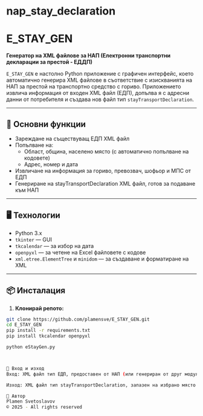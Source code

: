 # nap_stay_declaration

# E_STAY_GEN

**Генератор на XML файлове за НАП (Електронни транспортни декларации за престой - ЕДДП)**

`E_STAY_GEN` е настолно Python приложение с графичен интерфейс, което автоматично генерира XML файлове в съответствие с изискванията на НАП за престой на транспортно средство с гориво. Приложението извлича информация от входен XML файл (ЕДП), допълва я с адресни данни от потребителя и създава нов файл тип `stayTransportDeclaration`.

---

## 🔧 Основни функции

- Зареждане на съществуващ ЕДП XML файл
- Попълване на:
  - Област, община, населено място (с автоматично попълване на кодовете)
  - Адрес, номер и дата
- Извличане на информация за гориво, превозвач, шофьор и МПС от ЕДП
- Генериране на stayTransportDeclaration XML файл, готов за подаване към НАП

---

## 🖥️ Технологии

- Python 3.x
- `tkinter` — GUI
- `tkcalendar` — за избор на дата
- `openpyxl` — за четене на Excel файловете с кодове
- `xml.etree.ElementTree` и `minidom` — за създаване и форматиране на XML

---

## 📦 Инсталация

1. **Клонирай репото:**

```bash
git clone https://github.com/plamensve/E_STAY_GEN.git
cd E_STAY_GEN
pip install -r requirements.txt
pip install tkcalendar openpyxl

python eStayGen.py



📁 Вход и изход
Вход: XML файл тип ЕДП, предоставен от НАП (или генериран от друг модул)

Изход: XML файл тип stayTransportDeclaration, запазен на избрано място

📝 Автор
Plamen Svetoslavov
© 2025 - All rights reserved


